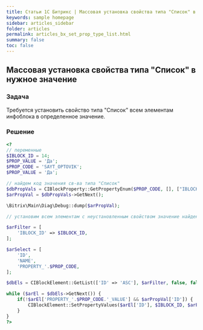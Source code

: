 ```yaml
---
title: Статьи 1С Битрикс | Массовая установка свойства типа "Список" в нужное значение
keywords: sample homepage
sidebar: articles_sidebar
folder: articles
permalink: articles_bx_set_prop_type_list.html
summary: false
toc: false
---
```


## Массовая установка свойства типа "Список" в нужное значение

### Задача

Требуется установить свойство типа "Список" всем элементам инфоблока в определенное значение.

### Решение

```php
<?
// переменные
$IBLOCK_ID = 14;
$PROP_VALUE = 'Да';
$PROP_CODE = 'SAYT_OPTOVIK';
$PROP_VALUE = 'Да';

// найдем код значения св-ва типа "Список"
$dbPropVals = CIBlockProperty::GetPropertyEnum($PROP_CODE, [], ["IBLOCK_ID"=>$IBLOCK_ID, "VALUE"=>$PROP_VALUE]);
$arPropVal = $dbPropVals->GetNext();

\Bitrix\Main\Diag\Debug::dump($arPropVal);

// установим всем элементам с неустановленным свойством значение найденное выше

$arFilter = [
    'IBLOCK_ID' => $IBLOCK_ID,
];

$arSelect = [
    'ID',
    'NAME',
    'PROPERTY_'.$PROP_CODE,
];

$dbEls = CIBlockElement::GetList(['ID' => 'ASC'], $arFilter, false, false, $arSelect);

while ($arEl = $dbEls->GetNext()) {
    if(!$arEl['PROPERTY_'.$PROP_CODE.'_VALUE'] && $arPropVal['ID']) {
        CIBlockElement::SetPropertyValues($arEl['ID'], $IBLOCK_ID, $arPropVal['ID'], $PROP_CODE);
    }
}
?>
```
